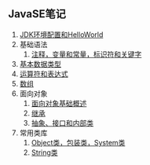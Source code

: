 ## JavaSE笔记

1. [JDK环境配置和HelloWorld](https://chan21252.github.io/2019/04/28/javase-001-environment-config/)
2. 基础语法
    1. [注释，变量和常量，标识符和关键字](https://chan21252.github.io/2019/05/01/javase-002-basic-grammer-01/)
3. [基本数据类型](https://chan21252.github.io/2019/05/01/javase-002-basic-grammer-02/)
4. [运算符和表达式](https://chan21252.github.io/2019/05/03/javase-002-basic-grammer-03/)
5. [数组](https://chan21252.github.io/2019/05/06/javase-003-array/)
6. 面向对象
    1. [面向对象基础概述](https://chan21252.github.io/2019/05/07/javase-004-OOP/)
    2. [继承](https://chan21252.github.io/2019/05/13/javase-005-OOP-inheritance/)
    3. [抽象、接口和内部类](https://chan21252.github.io/2019/05/15/javase-006-OOP-abstract/)
7. 常用类库
    1. [Object类，包装类，System类](https://chan21252.github.io/2019/05/19/javase-007-class-library-01/)
    2. [String类](https://chan21252.github.io/2019/05/20/javase-007-class-library-02/)
